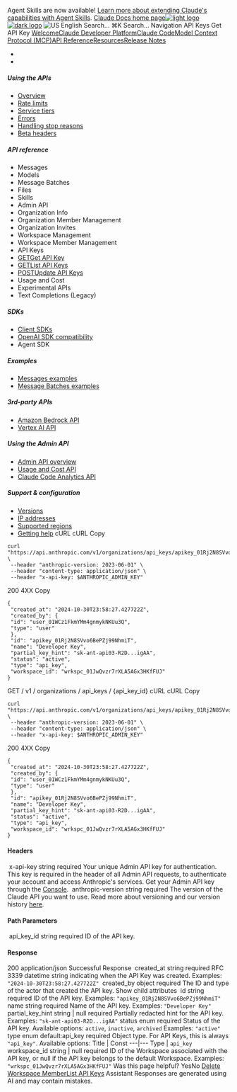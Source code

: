 Agent Skills are now available! [Learn more about extending Claude's capabilities with Agent Skills](/en/docs/agents-and-tools/agent-skills/overview).
[Claude Docs home page![light logo](https://mintcdn.com/anthropic-claude-docs/DcI2Ybid7ZEnFaf0/logo/light.svg?fit=max&auto=format&n=DcI2Ybid7ZEnFaf0&q=85&s=c877c45432515ee69194cb19e9f983a2)![dark logo](https://mintcdn.com/anthropic-claude-docs/DcI2Ybid7ZEnFaf0/logo/dark.svg?fit=max&auto=format&n=DcI2Ybid7ZEnFaf0&q=85&s=f5bb877be0cb3cba86cf6d7c88185216)](/)
![US](https://d3gk2c5xim1je2.cloudfront.net/flags/US.svg)
English
Search...
⌘K
Search...
Navigation
API Keys
Get API Key
[Welcome](/en/home)[Claude Developer Platform](/en/docs/intro)[Claude Code](/en/docs/claude-code/overview)[Model Context Protocol (MCP)](/en/docs/mcp)[API Reference](/en/api/messages)[Resources](/en/resources/overview)[Release Notes](/en/release-notes/overview)
* [](/en/docs/intro)
* [](/en/api/overview)
##### Using the APIs
 * [Overview](/en/api/overview)
 * [Rate limits](/en/api/rate-limits)
 * [Service tiers](/en/api/service-tiers)
 * [Errors](/en/api/errors)
 * [Handling stop reasons](/en/api/handling-stop-reasons)
 * [Beta headers](/en/api/beta-headers)
##### API reference
 * Messages
 * Models
 * Message Batches
 * Files
 * Skills
 * Admin API
 * Organization Info
 * Organization Member Management
 * Organization Invites
 * Workspace Management
 * Workspace Member Management
 * API Keys
 * [GETGet API Key](/en/api/admin-api/apikeys/get-api-key)
 * [GETList API Keys](/en/api/admin-api/apikeys/list-api-keys)
 * [POSTUpdate API Keys](/en/api/admin-api/apikeys/update-api-key)
 * Usage and Cost
 * Experimental APIs
 * Text Completions (Legacy)
##### SDKs
 * [Client SDKs](/en/api/client-sdks)
 * [OpenAI SDK compatibility](/en/api/openai-sdk)
 * Agent SDK
##### Examples
 * [Messages examples](/en/api/messages-examples)
 * [Message Batches examples](/en/api/messages-batch-examples)
##### 3rd-party APIs
 * [Amazon Bedrock API](/en/api/claude-on-amazon-bedrock)
 * [Vertex AI API](/en/api/claude-on-vertex-ai)
##### Using the Admin API
 * [Admin API overview](/en/api/administration-api)
 * [Usage and Cost API](/en/api/usage-cost-api)
 * [Claude Code Analytics API](/en/api/claude-code-analytics-api)
##### Support & configuration
 * [Versions](/en/api/versioning)
 * [IP addresses](/en/api/ip-addresses)
 * [Supported regions](/en/api/supported-regions)
 * [Getting help](/en/api/getting-help)
cURL
cURL
Copy
```
curl "https://api.anthropic.com/v1/organizations/api_keys/apikey_01Rj2N8SVvo6BePZj99NhmiT" \
 --header "anthropic-version: 2023-06-01" \
 --header "content-type: application/json" \
 --header "x-api-key: $ANTHROPIC_ADMIN_KEY"
```
200
4XX
Copy
```
{
 "created_at": "2024-10-30T23:58:27.427722Z",
 "created_by": {
 "id": "user_01WCz1FkmYMm4gnmykNKUu3Q",
 "type": "user"
 },
 "id": "apikey_01Rj2N8SVvo6BePZj99NhmiT",
 "name": "Developer Key",
 "partial_key_hint": "sk-ant-api03-R2D...igAA",
 "status": "active",
 "type": "api_key",
 "workspace_id": "wrkspc_01JwQvzr7rXLA5AGx3HKfFUJ"
}
```
GET
/
v1
/
organizations
/
api_keys
/
{api_key_id}
cURL
cURL
Copy
```
curl "https://api.anthropic.com/v1/organizations/api_keys/apikey_01Rj2N8SVvo6BePZj99NhmiT" \
 --header "anthropic-version: 2023-06-01" \
 --header "content-type: application/json" \
 --header "x-api-key: $ANTHROPIC_ADMIN_KEY"
```
200
4XX
Copy
```
{
 "created_at": "2024-10-30T23:58:27.427722Z",
 "created_by": {
 "id": "user_01WCz1FkmYMm4gnmykNKUu3Q",
 "type": "user"
 },
 "id": "apikey_01Rj2N8SVvo6BePZj99NhmiT",
 "name": "Developer Key",
 "partial_key_hint": "sk-ant-api03-R2D...igAA",
 "status": "active",
 "type": "api_key",
 "workspace_id": "wrkspc_01JwQvzr7rXLA5AGx3HKfFUJ"
}
```
#### Headers
[​](#parameter-x-api-key)
x-api-key
string
required
Your unique Admin API key for authentication.
This key is required in the header of all Admin API requests, to authenticate your account and access Anthropic's services. Get your Admin API key through the [Console](https://console.anthropic.com/settings/admin-keys).
[​](#parameter-anthropic-version)
anthropic-version
string
required
The version of the Claude API you want to use.
Read more about versioning and our version history [here](https://docs.claude.com/en/api/versioning).
#### Path Parameters
[​](#parameter-api-key-id)
api_key_id
string
required
ID of the API key.
#### Response
200
application/json
Successful Response
[​](#response-created-at)
created_at
string<date-time>
required
RFC 3339 datetime string indicating when the API Key was created.
Examples:
`"2024-10-30T23:58:27.427722Z"`
[​](#response-created-by)
created_by
object
required
The ID and type of the actor that created the API key.
Show child attributes
[​](#response-id)
id
string
required
ID of the API key.
Examples:
`"apikey_01Rj2N8SVvo6BePZj99NhmiT"`
[​](#response-name)
name
string
required
Name of the API key.
Examples:
`"Developer Key"`
[​](#response-partial-key-hint)
partial_key_hint
string | null
required
Partially redacted hint for the API key.
Examples:
`"sk-ant-api03-R2D...igAA"`
[​](#response-status)
status
enum<string>
required
Status of the API key.
Available options:
`active`,
`inactive`,
`archived`
Examples:
`"active"`
[​](#response-type)
type
enum<string>
default:api_key
required
Object type.
For API Keys, this is always `"api_key"`.
Available options: Title | Const 
---|--- 
Type | `api_key` 
[​](#response-workspace-id)
workspace_id
string | null
required
ID of the Workspace associated with the API key, or null if the API key belongs to the default Workspace.
Examples:
`"wrkspc_01JwQvzr7rXLA5AGx3HKfFUJ"`
Was this page helpful?
YesNo
[Delete Workspace Member](/en/api/admin-api/workspace_members/delete-workspace-member)[List API Keys](/en/api/admin-api/apikeys/list-api-keys)
Assistant
Responses are generated using AI and may contain mistakes.
